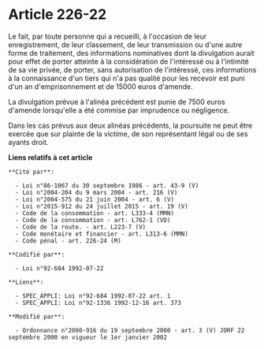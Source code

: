 # Article 226-22

Le fait, par toute personne qui a recueilli, à l'occasion de leur enregistrement, de leur classement, de leur transmission ou
d'une autre forme de traitement, des informations nominatives dont la divulgation aurait pour effet de porter atteinte à la
considération de l'intéressé ou à l'intimité de sa vie privée, de porter, sans autorisation de l'intéressé, ces informations
à la connaissance d'un tiers qui n'a pas qualité pour les recevoir est puni d'un an d'emprisonnement et de 15000 euros
d'amende.

La divulgation prévue à l'alinéa précédent est punie de 7500 euros d'amende lorsqu'elle a été commise par imprudence ou
négligence.

Dans les cas prévus aux deux alinéas précédents, la poursuite ne peut être exercée que sur plainte de la victime, de son
représentant légal ou de ses ayants droit.

**Liens relatifs à cet article**

	**Cité par**:

	  - Loi n°86-1067 du 30 septembre 1986 - art. 43-9 (V)
	  - Loi n°2004-204 du 9 mars 2004 - art. 216 (V)
	  - Loi n°2004-575 du 21 juin 2004 - art. 6 (V)
	  - Loi n°2015-912 du 24 juillet 2015 - art. 19 (V)
	  - Code de la consommation - art. L333-4 (MMN)
	  - Code de la consommation - art. L762-1 (VD)
	  - Code de la route. - art. L223-7 (V)
	  - Code monétaire et financier - art. L313-6 (MMN)
	  - Code pénal - art. 226-24 (M)

	**Codifié par**:

	  - Loi n°92-684 1992-07-22

	**Liens**:

	  - SPEC_APPLI: Loi n°92-684 1992-07-22 art. 1
	  - SPEC_APPLI: Loi n°92-1336 1992-12-16 art. 373

	**Modifié par**:

	  - Ordonnance n°2000-916 du 19 septembre 2000 - art. 3 (V) JORF 22 septembre 2000 en vigueur le 1er janvier 2002
